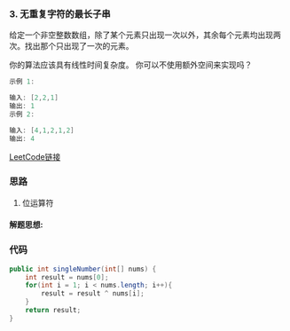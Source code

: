 ### 3. 无重复字符的最长子串
给定一个非空整数数组，除了某个元素只出现一次以外，其余每个元素均出现两次。找出那个只出现了一次的元素。


你的算法应该具有线性时间复杂度。 你可以不使用额外空间来实现吗？
```java
示例 1:

输入: [2,2,1]
输出: 1
示例 2:

输入: [4,1,2,1,2]
输出: 4

```

[LeetCode链接](https://leetcode-cn.com/problems/single-number)

### 思路

1. 位运算符


#### 解题思想:

### 代码
```java
public int singleNumber(int[] nums) {
    int result = nums[0];
    for(int i = 1; i < nums.length; i++){
        result = result ^ nums[i];
    }
    return result;
}
```
